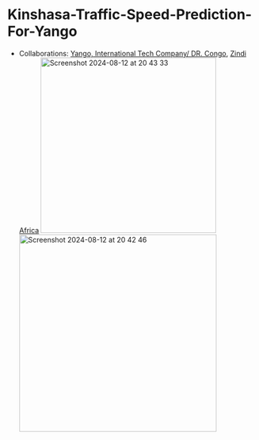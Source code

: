 # Kinshasa-Traffic-Speed-Prediction-For-Yango

* Collaborations: [Yango, International Tech Company/ DR. Congo](https://yango.com/en_cd/), [Zindi Africa](https://zindi.africa/)
<img width="354" alt="Screenshot 2024-08-12 at 20 43 33" src="https://github.com/user-attachments/assets/2e4ab579-f069-4f73-89dc-e1609757df51"> <img width="398" alt="Screenshot 2024-08-12 at 20 42 46" src="https://github.com/user-attachments/assets/378c9b66-6d27-473d-864a-c817431f22d5">


